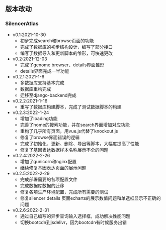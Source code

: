 ## 版本改动

### SilencerAtlas

* v0.1:2021-10-30
    * 初步完成search和browse页面的功能
    * 完成了数据库的初步结构设计，编写了部分接口
    * 编写了数据导入和更新脚本的雏形，可快速更改
* v0.2:2021-12-03
    * 完成了genome browser、details界面雏形
    * details界面完成一半功能
* v0.2.1:2021-1-6
    * 多数据库支持基本完成
    * 数据库重构完成
    * 迁移至django-backend完成
* v0.2.2:2021-1-16
    * 重写了数据库构建脚本，完成了测试数据脚本的构建
* v0.2.3:2022-1-24
    * 增加了loading功能
    * 完善了home的搜索功能，并在search界面增加对应功能
    * 重构了几乎所有页面，用vue.js代替了knockout.js
    * 修复了browse界面错误的逻辑
    * 完成了初始化、更新、删除、导出等脚本，大幅度提高了性能
    * 修复了基因表达数据样本名称展示不全的问题
* v0.2.4:2022-2-26
    * 增加了gunicorn和nginx配置
    * 继续修复基因表达页面的展示问题
* v0.2.5:2022-2-29
    * 完成部署需要的各项配置文件
    * 完成数据库数据的迁移
    * 修复各项生产环境配置，完成所有需要的测试
    * 修复silencer details 页面echarts的展示数值问题和单选框显示不正确的问题
* v0.2.6:2022-2-31
    * 通过自己编写的异步查询输入选择框，成功解决性能问题
    * 切换bootcdn到jsdelivr，因为bootcdn有时候服务出错